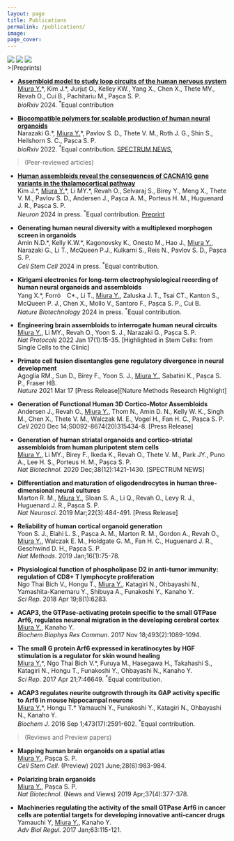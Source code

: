 ```yaml
---
layout: page
title: Publications
permalink: /publications/
image:
page_cover:
---
```

<div class="page__gallery__wrapper">
  <div class="page__gallery__images">
    <img src="/images/Andersen_Cell_2020.tif.jpg" loading="lazy">
    <img src="/images/Miura_Nat_Protocols_2022.jpg" loading="lazy">
    <img src="/images/Yang_Nat_Biotech_2024.jpg" loading="lazy">
  </div>
</div>
>(Preprints)

* [**Assembloid model to study loop circuits of the human nervous system**](https://www.biorxiv.org/content/10.1101/2024.10.13.617729v1)<br>
<ins>Miura Y.</ins>\*, Kim J.\*, Jurjuț O., Kelley KW., Yang X., Chen X., Thete MV., Revah O., Cui B., Pachitariu M., Pașca S. P.<br>
*bioRxiv* 2024. <sup>\*</sup>Equal contribution

* [**Biocompatible polymers for scalable production of human neural organoids**](https://www.biorxiv.org/content/10.1101/2022.03.18.484949v2.abstract)<br>
Narazaki G.\*, <ins>Miura Y.</ins>\*, Pavlov S. D., Thete V. M., Roth J. G., Shin S., Heilshorn S. C., Pașca S. P.<br>
*bioRxiv* 2022. <sup>\*</sup>Equal contribution. [SPECTRUM NEWS](https://www.thetransmitter.org/spectrum/community-newsletter-organoid-drug-screens-intervention-overreach-self-advocates-concerns/?fspec=1), 

>(Peer-reviewed articles)

* [**Human assembloids reveal the consequences of CACNA1G gene variants in the thalamocortical pathway**](https://www.cell.com/neuron/abstract/S0896-6273(24)00692-5)<br>
Kim J.\*, <ins>Miura Y.</ins>\*, Li MY.\*, Revah O., Selvaraj S., Birey Y., Meng X., Thete V. M., Pavlov S. D., Andersen J., Pașca A. M., Porteus H. M., Huguenard J. R., Pașca S. P.<br>
*Neuron* 2024 in press. <sup>\*</sup>Equal contribution. [Preprint](https://www.biorxiv.org/content/10.1101/2023.03.15.530726v2)

* **Generating human neural diversity with a multiplexed morphogen screen in organoids**<br>
Amin N.D.\*, Kelly K.W.\*, Kagonovsky K., Onesto M., Hao J., <ins>Miura Y.</ins>, Narazaki G., Li T., McQueen P.J., Kulkarni S., Reis N., Pavlov S. D., Pașca S. P.<br>
*Cell Stem Cell* 2024 in press. <sup>\*</sup>Equal contribution.

* **Kirigami electronics for long-term electrophysiological recording of human neural organoids and assembloids**<br>
Yang X.\*, Forró　C\*., Li T., <ins>Miura Y.</ins>, Zaluska J. T., Tsai CT., Kanton S., McQueen P. J., Chen X., Mollo V., Santoro F., Pașca S. P., Cui B.<br>
*Nature Biotechnology* 2024 in press. <sup>\*</sup>Equal contribution.

* **Engineering brain assembloids to interrogate human neural circuits**<br>
<ins>Miura Y.</ins>, Li MY., Revah O., Yoon S. J., Narazaki G., Pașca S. P.<br>
*Nat Protocols* 2022 Jan 17(1):15-35. [Highlighted in Stem Cells: from Single Cells to the Clinic]

* **Primate cell fusion disentangles gene regulatory divergence in neural development**<br>
Agoglia RM., Sun D., Birey F., Yoon S. J., <ins>Miura Y.</ins>, Sabatini K., Pașca S. P., Fraser HB.<br>
*Nature* 2021 Mar 17 [Press Release][Nature Methods Research Highlight]

* **Generation of Functional Human 3D Cortico-Motor Assembloids**<br>
Andersen J., Revah O., <ins>Miura Y.</ins>, Thom N., Amin D. N., Kelly W. K., Singh M., Chen X., Thete V. M., Walczak M. E., Vogel H., Fan H. C., Pașca S. P.<br>
*Cell* 2020 Dec 14;S0092-8674(20)315434-8. [Press Release]

* **Generation of human striatal organoids and cortico-striatal assembloids from human pluripotent stem cells**<br>
<ins>Miura Y.</ins>, Li MY., Birey F., Ikeda K., Revah O., Thete V. M., Park JY., Puno A., Lee H. S., Porteus H. M., Pașca S. P.<br>
*Nat Biotechnol.* 2020 Dec;38(12):1421-1430. [SPECTRUM NEWS]

* **Differentiation and maturation of oligodendrocytes in human three-dimensional neural cultures**<br>
Marton R. M., <ins>Miura Y.</ins>, Sloan S. A., Li Q., Revah O., Levy R. J., Huguenard J. R., Pașca S. P.<br>
*Nat Neurosci*. 2019 Mar;22(3):484-491. [Press Release]

* **Reliability of human cortical organoid generation**<br>
Yoon S. J., Elahi L. S., Pașca A. M., Marton R. M., Gordon A., Revah O., <ins>Miura Y.</ins>, Walczak E. M., Holdgate G. M., Fan H. C., Huguenard J. R., Geschwind D. H., Pașca S. P.<br>
*Nat Methods*. 2019 Jan;16(1):75-78.

* **Physiological function of phospholipase D2 in anti-tumor immunity: regulation of CD8+ T lymphocyte proliferation**<br>
Ngo Thai Bich V., Hongu T., <ins>Miura Y.</ins>, Katagiri N., Ohbayashi N., Yamashita-Kanemaru Y., Shibuya A., Funakoshi Y., Kanaho Y.<br>
*Sci Rep*. 2018 Apr 19;8(1):6283.

* **ACAP3, the GTPase-activating protein specific to the small GTPase Arf6, regulates neuronal migration in the developing cerebral cortex**<br>
<ins>Miura Y.</ins>, Kanaho Y.<br>
*Biochem Biophys Res Commun*. 2017 Nov 18;493(2):1089-1094.

* **The small G protein Arf6 expressed in keratinocytes by HGF stimulation is a regulator for skin wound healing**<br> 
<ins>Miura Y.</ins>\*, Ngo Thai Bich V.\*, Furuya M., Hasegawa H., Takahashi S., Katagiri N., Hongu T., Funakoshi Y., Ohbayashi N., Kanaho Y.<br>
*Sci Rep*. 2017 Apr 21;7:46649. <sup>\*</sup>Equal contribution.

* **ACAP3 regulates neurite outgrowth through its GAP activity specific to Arf6 in mouse hippocampal neurons**<br>
<ins>Miura Y.</ins>\*, Hongu T.\* Yamauchi Y., Funakoshi Y., Katagiri N., Ohbayashi N., Kanaho Y.<br>
*Biochem J*. 2016 Sep 1;473(17):2591-602. <sup>\*</sup>Equal contribution.

>(Reviews and Preview papers)

* **Mapping human brain organoids on a spatial atlas**<br>
<ins>Miura Y.</ins>, Pașca S. P.<br>
*Cell Stem Cell*. (Preview) 2021 June;28(6):983-984.

* **Polarizing brain organoids**<br>
<ins>Miura Y.</ins>, Pașca S. P.<br>
*Nat Biotechnol*. (News and Views) 2019 Apr;37(4):377-378.

* **Machineries regulating the activity of the small GTPase Arf6 in cancer cells are potential targets for developing innovative anti-cancer drugs**<br>
Yamauchi Y, <ins>Miura Y.</ins>, Kanaho Y.<br>
*Adv Biol Regul*. 2017 Jan;63:115-121.



